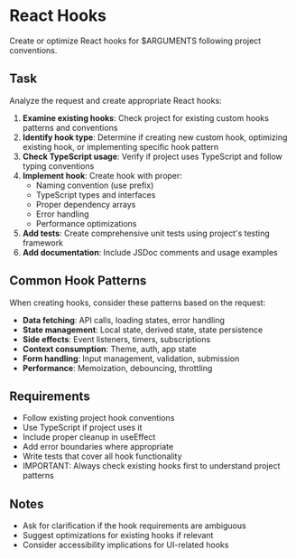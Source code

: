 # React Hooks

Create or optimize React hooks for $ARGUMENTS following project conventions.

## Task

Analyze the request and create appropriate React hooks:

1. **Examine existing hooks**: Check project for existing custom hooks patterns and conventions
2. **Identify hook type**: Determine if creating new custom hook, optimizing existing hook, or implementing specific hook pattern
3. **Check TypeScript usage**: Verify if project uses TypeScript and follow typing conventions
4. **Implement hook**: Create hook with proper:
   - Naming convention (use prefix)
   - TypeScript types and interfaces
   - Proper dependency arrays
   - Error handling
   - Performance optimizations
5. **Add tests**: Create comprehensive unit tests using project's testing framework
6. **Add documentation**: Include JSDoc comments and usage examples

## Common Hook Patterns

When creating hooks, consider these patterns based on the request:
- **Data fetching**: API calls, loading states, error handling
- **State management**: Local state, derived state, state persistence
- **Side effects**: Event listeners, timers, subscriptions
- **Context consumption**: Theme, auth, app state
- **Form handling**: Input management, validation, submission
- **Performance**: Memoization, debouncing, throttling

## Requirements

- Follow existing project hook conventions
- Use TypeScript if project uses it
- Include proper cleanup in useEffect
- Add error boundaries where appropriate
- Write tests that cover all hook functionality
- IMPORTANT: Always check existing hooks first to understand project patterns

## Notes

- Ask for clarification if the hook requirements are ambiguous
- Suggest optimizations for existing hooks if relevant
- Consider accessibility implications for UI-related hooks